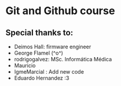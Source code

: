 # Git and Github course

## Special thanks to:

- Deimos Hall: firmware engineer
- George Flamel (^o^)
- rodrigogalvez: MSc. Informática Médica
- Mauricio
- IgmeMarcial : Add new code
- Eduardo Hernandez :3